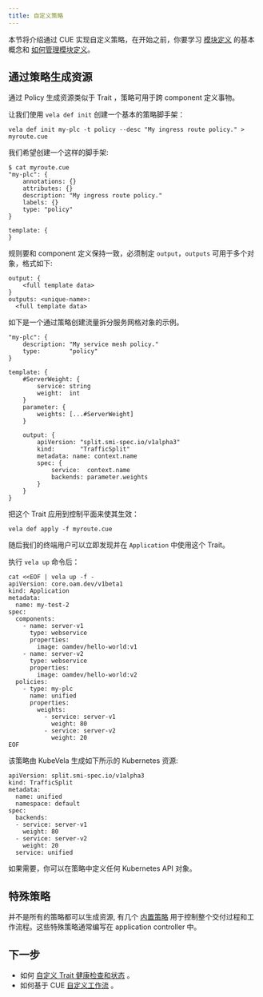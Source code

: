 ```yaml
---
title: 自定义策略
---
```


本节将介绍通过 CUE 实现自定义策略，在开始之前，你要学习 [模块定义](../../getting-started/definition) 的基本概念和 [如何管理模块定义](../cue/definition-edit)。

## 通过策略生成资源

通过 Policy 生成资源类似于 Trait ，策略可用于跨 component 定义事物。

让我们使用 `vela def init` 创建一个基本的策略脚手架：

```
vela def init my-plc -t policy --desc "My ingress route policy." > myroute.cue
```

我们希望创建一个这样的脚手架:

```
$ cat myroute.cue
"my-plc": {
	annotations: {}
	attributes: {}
	description: "My ingress route policy."
	labels: {}
	type: "policy"
}

template: {
}
```

规则要和 component 定义保持一致，必须制定 `output`，`outputs` 可用于多个对象，格式如下:

```cue
output: {
    <full template data>
}
outputs: <unique-name>: 
  <full template data>
```

如下是一个通过策略创建流量拆分服务网格对象的示例。
```cue
"my-plc": {
	description: "My service mesh policy."
	type:        "policy"
}

template: {
	#ServerWeight: {
		service: string
		weight:  int
	}
	parameter: {
		weights: [...#ServerWeight]
	}

	output: {
		apiVersion: "split.smi-spec.io/v1alpha3"
		kind:       "TrafficSplit"
		metadata: name: context.name
		spec: {
			service:  context.name
			backends: parameter.weights
		}
	}
}
```

把这个 Trait 应用到控制平面来使其生效：

```
vela def apply -f myroute.cue
```

随后我们的终端用户可以立即发现并在 `Application` 中使用这个 Trait。

执行 `vela up` 命令后：

```shell
cat <<EOF | vela up -f -
apiVersion: core.oam.dev/v1beta1
kind: Application
metadata:
  name: my-test-2
spec:
  components:
    - name: server-v1
      type: webservice
      properties:
        image: oamdev/hello-world:v1
    - name: server-v2
      type: webservice
      properties:
        image: oamdev/hello-world:v2
  policies:
    - type: my-plc
      name: unified
      properties:
        weights:
          - service: server-v1
            weight: 80
          - service: server-v2
            weight: 20
EOF
```

该策略由 KubeVela 生成如下所示的 Kubernetes 资源:

```
apiVersion: split.smi-spec.io/v1alpha3
kind: TrafficSplit
metadata:
  name: unified
  namespace: default
spec:
  backends:
  - service: server-v1
    weight: 80
  - service: server-v2
    weight: 20
  service: unified
```

如果需要，你可以在策略中定义任何 Kubernetes API 对象。

## 特殊策略

并不是所有的策略都可以生成资源, 有几个 [内置策略](../../end-user/policies/references) 用于控制整个交付过程和工作流程。这些特殊策略通常编写在 application controller 中。

## 下一步

* 如何 [自定义 Trait 健康检查和状态](../traits/status) 。
* 如何基于 CUE [自定义工作流](../workflow/workflow) 。